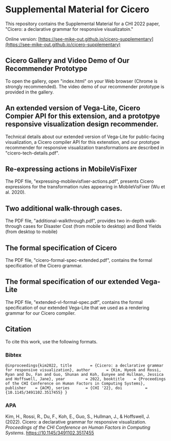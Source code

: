 # Supplemental Material for Cicero
This repository contains the Supplemental Material for a CHI 2022 paper, "Cicero: a declarative grammar for responsive visualizatoin."

Online version: [https://see-mike-out.github.io/cicero-supplementary](https://see-mike-out.github.io/cicero-supplementary)

## Cicero Gallery and Video Demo of Our Recommender Prototype
To open the gallery, open "index.html" on your Web browser (Chrome is strongly recommended).
The video demo of our recommender prototype is provided in the gallery.

## An extended version of Vega-Lite, Cicero Compier API for this extension, and a prototpye responsive visualization design recommender.
Technical details about our extended version of Vega-Lite for public-facing visualization, a Cicero compiler API for this extenstion, and our prototype recommender for responsive visualization transformations are described in "cicero-tech-details.pdf".

## Re-expressing actions in MobileVisFixer
The PDF file, "expressing-mobilevisfixer-actions.pdf", presents Cicero expressions for the transformation rules appearing in MobileVisFixer (Wu et al. 2020).

## Two additional walk-through cases.
The PDF file, "additional-walkthrough.pdf", provides two in-depth walk-through cases for Disaster Cost (from mobile to desktop) and Bond Yields (from desktop to mobile)

## The formal specification of Cicero
The PDF file, "cicero-formal-spec-extended.pdf", contains the formal specification of the Cicero grammar.

## The formal specification of our extended Vega-Lite
The PDF file, "extended-vl-formal-spec.pdf", contains the formal specification of our extended Vega-Lite that we used as a rendering grammar for our Cicero compiler.

## Citation
To cite this work, use the following formats.

### Bibtex
`
@inproceedings{kim2022,
    title        = {Cicero: a declarative grammar for responsive visualization},
    author       = {Kim, Hyeok and Rossi, Ryan and Du, Fan and Guo, Shunan and Koh, Eunyee and Hullman, Jessica and Hoffswell, Jane},
    year         = 2022,
    booktitle    = {Proceedings of the CHI Conference on Human Factors in Computing Systems},
    publisher    = {ACM},
    series       = {CHI '22},
    doi          = {10.1145/3491102.3517455}
}
`

### APA
Kim, H., Rossi, R., Du, F., Koh, E., Guo, S., Hullman, J., & Hoffswell, J. (2022). Cicero: a declarative grammar for responsive visualization. *Proceedings of the CHI Conference on Human Factors in Computing Systems*. https://10.1145/3491102.3517455 